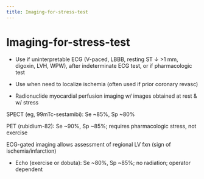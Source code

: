```yaml
---
title: Imaging-for-stress-test
---
```

# Imaging-for-stress-test

* Use if uninterpretable ECG (V-paced, LBBB, resting ST ↓ >1 mm, digoxin, LVH, WPW), after indeterminate ECG test, or if pharmacologic test

* Use when need to localize ischemia (often used if prior coronary revasc)

* Radionuclide myocardial perfusion imaging w/ images obtained at rest & w/ stress

SPECT (eg, 99mTc-sestamibi): Se ~85%, Sp ~80%

PET (rubidium-82): Se ~90%, Sp ~85%; requires pharmacologic stress, not exercise

ECG-gated imaging allows assessment of regional LV fxn (sign of ischemia/infarction)

* Echo (exercise or dobuta): Se ~80%, Sp ~85%; no radiation; operator dependent
